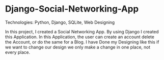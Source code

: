 # Django-Social-Networking-App
Technologies: Python, Django, SQLite, Web Designing

In this project, I created a Social Networking App. By using Django I created this Application. In this Application, the user can create an account delete the Account, or do the same for a Blog. I have Done my Designing like this if we want to change our design we only make a change in one place, not every place.
